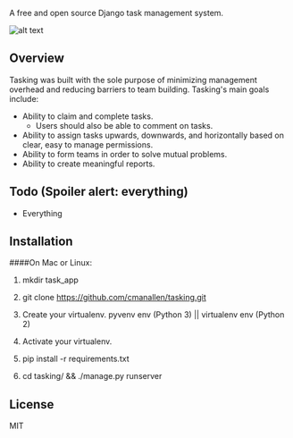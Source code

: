 A free and open source Django task management system.

![alt text](https://github.com/cmanallen/tasking/example.png "Tasking Image Preview")

Overview
--------

Tasking was built with the sole purpose of minimizing management overhead and reducing barriers to team building.
Tasking's main goals include:
* Ability to claim and complete tasks.
	* Users should also be able to comment on tasks.
* Ability to assign tasks upwards, downwards, and horizontally based on clear, easy to manage permissions.
* Ability to form teams in order to solve mutual problems.
* Ability to create meaningful reports.

Todo (Spoiler alert: everything)
--------------------------------

* Everything

Installation
------------

####On Mac or Linux:

1. mkdir task_app

2. git clone https://github.com/cmanallen/tasking.git

3. Create your virtualenv.  pyvenv env (Python 3) || virtualenv env (Python 2)

4. Activate your virtualenv.

5. pip install -r requirements.txt

6. cd tasking/ && ./manage.py runserver

License
-------

MIT